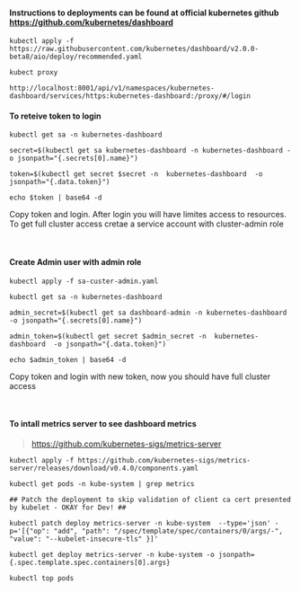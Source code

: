#### Instructions to deployments can be found at official kubernetes github https://github.com/kubernetes/dashboard

```
kubectl apply -f https://raw.githubusercontent.com/kubernetes/dashboard/v2.0.0-beta8/aio/deploy/recommended.yaml

kubect proxy

http://localhost:8001/api/v1/namespaces/kubernetes-dashboard/services/https:kubernetes-dashboard:/proxy/#/login

```

#### To reteive token to login

```
kubectl get sa -n kubernetes-dashboard

secret=$(kubectl get sa kubernetes-dashboard -n kubernetes-dashboard -o jsonpath="{.secrets[0].name}")

token=$(kubectl get secret $secret -n  kubernetes-dashboard  -o jsonpath="{.data.token}")

echo $token | base64 -d
```
Copy token and login. After login you will have limites access to resources. To get full cluster access cretae a service account with cluster-admin role

<br/>

#### Create Admin user with admin role

```
kubectl apply -f sa-custer-admin.yaml

kubectl get sa -n kubernetes-dashboard

admin_secret=$(kubectl get sa dashboard-admin -n kubernetes-dashboard -o jsonpath="{.secrets[0].name}")

admin_token=$(kubectl get secret $admin_secret -n  kubernetes-dashboard  -o jsonpath="{.data.token}")

echo $admin_token | base64 -d
```
Copy token and login with new token, now you should have full cluster access

<br/>

#### To intall metrics server to see dashboard metrics  
> https://github.com/kubernetes-sigs/metrics-server

```
kubectl apply -f https://github.com/kubernetes-sigs/metrics-server/releases/download/v0.4.0/components.yaml

kubectl get pods -n kube-system | grep metrics

## Patch the deployment to skip validation of client ca cert presented by kubelet - OKAY for Dev! ##

kubectl patch deploy metrics-server -n kube-system  --type='json' -p='[{"op": "add", "path": "/spec/template/spec/containers/0/args/-", "value": "--kubelet-insecure-tls" }]'

kubectl get deploy metrics-server -n kube-system -o jsonpath={.spec.template.spec.containers[0].args}

kubectl top pods
```

